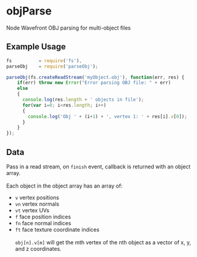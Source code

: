 # objParse
Node Wavefront OBJ parsing for multi-object files

## Example Usage
```javascript
fs          = require('fs'),
parseObj    = require('parseObj');

parseObj(fs.createReadStream('myObject.obj'), function(err, res) {
    if(err) throw new Error("Error parsing OBJ file: " + err)
    else
    {
      console.log(res.length + ' objects in file');
      for(var i=0; i<res.length; i++)
      {
        console.log('Obj ' + (i+1) + ', vertex 1: ' + res[i].v[0]);
      }
    }
});
```
## Data
Pass in a read stream, on `finish` event, callback is returned with an object array.<br /><br />
Each object in the object array has an array of:
+ `v` vertex positions
+ `vn` vertex normals
+ `vt` vertex UVs
+ `f` face position indices
+ `fn` face normal indices
+ `ft` face texture coordinate indices
<br /><br />
`obj[n].v[m]` will get the mth vertex of the nth object as a vector of x, y, and z coordinates.
